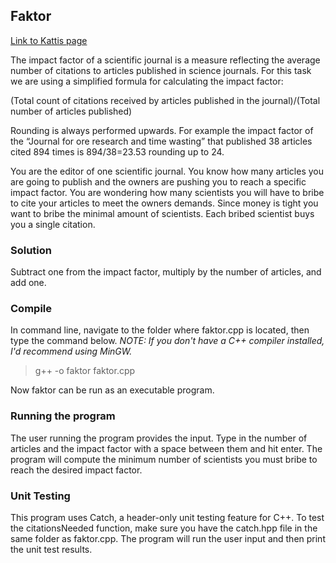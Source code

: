 ## Faktor

[Link to Kattis page](https://open.kattis.com/problems/faktor)

The impact factor of a scientific journal is a measure reflecting the average number of citations to articles published in science journals. For this task we are using a simplified formula for calculating the impact factor:

(Total count of citations received by articles published in the journal)/(Total number of articles published)

Rounding is always performed upwards. For example the impact factor of the “Journal for ore research and time wasting” that published 38 articles cited 894 times is 894/38=23.53 rounding up to 24.

You are the editor of one scientific journal. You know how many articles you are going to publish and the owners are pushing you to reach a specific impact factor. You are wondering how many scientists you will have to bribe to cite your articles to meet the owners demands. Since money is tight you want to bribe the minimal amount of scientists. Each bribed scientist buys you a single citation.

### Solution

Subtract one from the impact factor, multiply by the number of articles, and add one.

### Compile

In command line, navigate to the folder where faktor.cpp is located, then type the command below.
*NOTE: If you don't have a C++ compiler installed, I'd recommend using MinGW.*
 
> g++ -o faktor faktor.cpp

Now faktor can be run as an executable program.

### Running the program

The user running the program provides the input. Type in the number of articles and the impact factor with a space between them and hit enter. The program will compute the minimum number of scientists you must bribe to reach the desired impact factor.

### Unit Testing

This program uses Catch, a header-only unit testing feature for C++. To test the citationsNeeded function, make sure you have the catch.hpp file in the same folder as faktor.cpp. The program will run the user input and then print the unit test results.